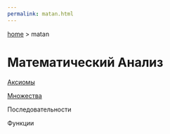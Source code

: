 ```yaml
---
permalink: matan.html
---
```

[home](../) > matan

# Математический Анализ

[Аксиомы](axiom)

[Множества](set)

Последовательности

Функции